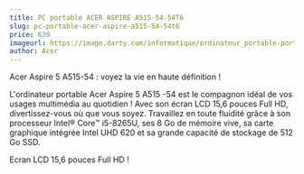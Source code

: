 ```yaml
---
title: PC portable ACER ASPIRE A515-54-54T6
slug: pc-portable-acer-aspire-a515-54-54t6
price: 639
imageurl: https://image.darty.com/informatique/ordinateur_portable-portable/portable/acer_aspa5155454t6i5_8_12_s1910014729030A_180722480.jpg
author: Acer
---
```


Acer Aspire 5 A515-54 : voyez la vie en haute définition !

L'ordinateur portable Acer Aspire 5 A515 -54  est le compagnon idéal de vos usages multimédia au quotidien ! Avec son écran LCD 15,6 pouces Full HD, divertissez-vous où que vous soyez. Travaillez en toute fluidité grâce à son processeur Intel® Core™ i5-8265U, ses 8 Go de mémoire vive, sa carte graphique intégrée Intel UHD 620 et sa grande capacité de stockage de 512 Go SSD.

Ecran LCD 15,6 pouces Full HD !
